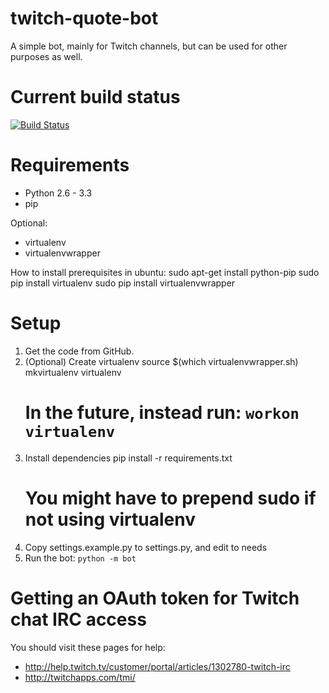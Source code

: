 twitch-quote-bot
================

A simple bot, mainly for Twitch channels, but can be used for other purposes
 as well.


Current build status
====================

[![Build Status](https://travis-ci.org/lietu/twitch-quote-bot.svg?branch=master)](https://travis-ci.org/lietu/twitch-quote-bot)


Requirements
============
* Python 2.6 - 3.3
* pip

Optional:
* virtualenv
* virtualenvwrapper

How to install prerequisites in ubuntu:
    sudo apt-get install python-pip
    sudo pip install virtualenv
    sudo pip install virtualenvwrapper


Setup
=====

 1. Get the code from GitHub.
 1. (Optional) Create virtualenv
    source $(which virtualenvwrapper.sh)
    mkvirtualenv virtualenv
    # In the future, instead run: ```workon virtualenv```
 1. Install dependencies
    pip install -r requirements.txt
    # You might have to prepend sudo if not using virtualenv
 1. Copy settings.example.py to settings.py, and edit to needs
 1. Run the bot: ```python -m bot```


Getting an OAuth token for Twitch chat IRC access
=================================================

You should visit these pages for help:

 * http://help.twitch.tv/customer/portal/articles/1302780-twitch-irc
 * http://twitchapps.com/tmi/
